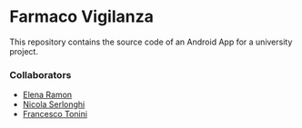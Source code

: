 # Farmaco Vigilanza

This repository contains the source code of an Android App for a university project.

### Collaborators
- [Elena Ramon](https://github.com/elenaramon)
- [Nicola Serlonghi](https://github.com/nicolaserlonghi)
- [Francesco Tonini](https://github.com/francescotonini)
